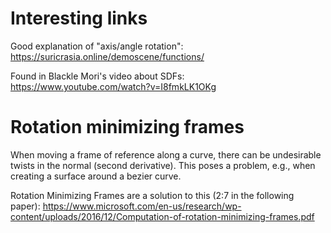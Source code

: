 # Interesting links

Good explanation of "axis/angle rotation":
https://suricrasia.online/demoscene/functions/

Found in Blackle Mori's video about SDFs:
https://www.youtube.com/watch?v=I8fmkLK1OKg


# Rotation minimizing frames
When moving a frame of reference along a curve, there can be undesirable twists in the normal (second derivative).
This poses a problem, e.g., when creating a surface around a bezier curve.

Rotation Minimizing Frames are a solution to this (2:7 in the following paper):
https://www.microsoft.com/en-us/research/wp-content/uploads/2016/12/Computation-of-rotation-minimizing-frames.pdf